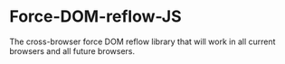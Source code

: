# Force-DOM-reflow-JS
The cross-browser force DOM reflow library that will work in all current browsers and all future browsers.
